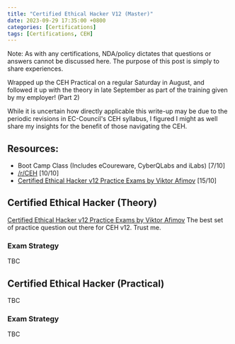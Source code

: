 ```yaml
---
title: "Certified Ethical Hacker V12 (Master)"
date: 2023-09-29 17:35:00 +0800
categories: [Certifications]
tags: [Certifications, CEH]
---
```


Note: As with any certifications, NDA/policy dictates that questions or answers cannot be discussed here. The purpose of this post is simply to share experiences.

Wrapped up the CEH Practical on a regular Saturday in August, and followed it up with the theory in late September as part of the training given by my employer! (Part 2)

While it is uncertain how directly applicable this write-up may be due to the periodic revisions in EC-Council's CEH syllabus, I figured I might as well share my insights for the benefit of those navigating the CEH.

## Resources:

- Boot Camp Class (Includes eCoureware, CyberQLabs and iLabs) [7/10]
- [/r/CEH](https://www.reddit.com/r/CEH/) [10/10]
- [Certified Ethical Hacker v12 Practice Exams by Viktor Afimov](https://www.udemy.com/course/ec-council-ceh/) [15/10]

## Certified Ethical Hacker (Theory)

[Certified Ethical Hacker v12 Practice Exams by Viktor Afimov](https://www.udemy.com/course/ec-council-ceh/)
The best set of practice question out there for CEH v12. Trust me.

### Exam Strategy

TBC

## Certified Ethical Hacker (Practical)

TBC

### Exam Strategy

TBC
